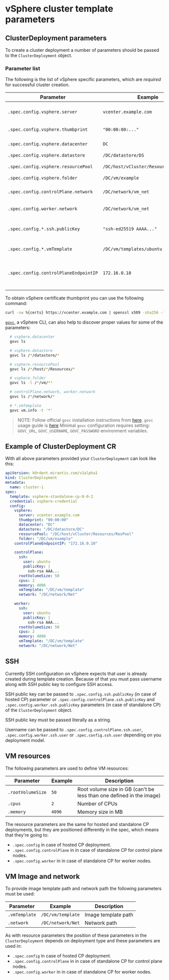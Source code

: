 # vSphere cluster template parameters

## ClusterDeployment parameters

To create a cluster deployment a number of parameters should be passed to the
`ClusterDeployment` object.

### Parameter list

The following is the list of vSphere specific parameters, which are _required_
for successful cluster creation.

| Parameter                             | Example                               | Description                                                     |
|---------------------------------------|---------------------------------------|-----------------------------------------------------------------|
| `.spec.config.vsphere.server`         | `vcenter.example.com`                 | Address of the vSphere instance                                 |
| `.spec.config.vsphere.thumbprint`     | `"00:00:00:..."`                      | Certificate thumbprint                                          |
| `.spec.config.vsphere.datacenter`     | `DC`                                  | Datacenter name                                                 |
| `.spec.config.vsphere.datastore`      | `/DC/datastore/DS`                    | Datastore path                                                  |
| `.spec.config.vsphere.resourcePool`   | `/DC/host/vCluster/Resources/ResPool` | Resource pool path                                              |
| `.spec.config.vsphere.folder`         | `/DC/vm/example`                      | Folder path                                                     |
| `.spec.config.controlPlane.network`   | `/DC/network/vm_net`                  | Network path for `controlPlane`                                 |
| `.spec.config.worker.network`         | `/DC/network/vm_net`                  | Network path for `worker`                                       |
| `.spec.config.*.ssh.publicKey`        | `"ssh-ed25519 AAAA..."`               | SSH public key in `authorized_keys` format                      |
| `.spec.config.*.vmTemplate`           | `/DC/vm/templates/ubuntu`             | VM template image path                                          |
| `.spec.config.controlPlaneEndpointIP` | `172.16.0.10`                         | `kube-vip` vIP which will be created for control plane endpoint |

To obtain vSphere certificate thumbprint you can use the following command:

```bash
curl -sw %{certs} https://vcenter.example.com | openssl x509 -sha256 -fingerprint -noout | awk -F '=' '{print $2}'
```

[`govc`](https://github.com/vmware/govmomi/blob/main/govc/README.md), a vSphere CLI, can also help to discover proper values for some of the parameters:

```bash
  # vsphere.datacenter
  govc ls

  # vsphere.datastore
  govc ls /*/datastore/*

  # vsphere.resourcePool
  govc ls /*/host/*/Resources/*

  # vsphere.folder
  govc ls -l /*/vm/**

  # controlPlane.network, worker.network
  govc ls /*/network/*

  # *.vmTemplate
  govc vm.info -t '*'
```

> NOTE:
> Follow official `govc` installation instructions from [here](https://github.com/vmware/govmomi/blob/main/govc/README.md#installation).
> `govc` usage guide is [here](https://github.com/vmware/govmomi/blob/main/govc/README.md#usage)
> Minimal `govc` configuration requires setting: `GOVC_URL`, `GOVC_USERNAME`, `GOVC_PASSWORD` environment variables.


## Example of ClusterDeployment CR

With all above parameters provided your `ClusterDeployment` can look like this:

```yaml
apiVersion: k0rdent.mirantis.com/v1alpha1
kind: ClusterDeployment
metadata:
  name: cluster-1
spec:
  template: vsphere-standalone-cp-0-0-2
  credential: vsphere-credential
  config:
    vsphere:
      server: vcenter.example.com
      thumbprint: "00:00:00"
      datacenter: "DC"
      datastore: "/DC/datastore/DC"
      resourcePool: "/DC/host/vCluster/Resources/ResPool"
      folder: "/DC/vm/example"
    controlPlaneEndpointIP: "172.16.0.10"

    controlPlane:
      ssh:
        user: ubuntu
        publicKey: |
          ssh-rsa AAA...
      rootVolumeSize: 50
      cpus: 2
      memory: 4096
      vmTemplate: "/DC/vm/template"
      network: "/DC/network/Net"

    worker:
      ssh:
        user: ubuntu
        publicKey: |
          ssh-rsa AAA...
      rootVolumeSize: 50
      cpus: 2
      memory: 4096
      vmTemplate: "/DC/vm/template"
      network: "/DC/network/Net"
```


## SSH

Currently SSH configuration on vSphere expects that user is already created
during template creation. Because of that you must pass username along with SSH
public key to configure SSH access.


SSH public key can be passed to `.spec.config.ssh.publicKey` (in case of
hosted CP) parameter or `.spec.config.controlPlane.ssh.publicKey` and
`.spec.config.worker.ssh.publicKey` parameters (in case of standalone CP) of the
`ClusterDeployment` object.

SSH public key must be passed literally as a string.

Username can be passed to `.spec.config.controlPlane.ssh.user`,
`.spec.config.worker.ssh.user` or `.spec.config.ssh.user` depending on you
deployment model.

## VM resources

The following parameters are used to define VM resources:

| Parameter         | Example | Description                                                          |
|-------------------|---------|----------------------------------------------------------------------|
| `.rootVolumeSize` | `50`    | Root volume size in GB (can't be less than one defined in the image) |
| `.cpus`           | `2`     | Number of CPUs                                                       |
| `.memory`         | `4096`  | Memory size in MB                                                    |

The resource parameters are the same for hosted and standalone CP deployments,
but they are positioned differently in the spec, which means that they're going to:

- `.spec.config` in case of hosted CP deployment.
- `.spec.config.controlPlane` in in case of standalone CP for control plane
  nodes.
- `.spec.config.worker` in in case of standalone CP for worker nodes.

## VM Image and network

To provide image template path and network path the following parameters must be
used:

| Parameter     | Example           | Description         |
|---------------|-------------------|---------------------|
| `.vmTemplate` | `/DC/vm/template` | Image template path |
| `.network`    | `/DC/network/Net` | Network path        |

As with resource parameters the position of these parameters in the
`ClusterDeployment` depends on deployment type and these parameters are used in:

- `.spec.config` in case of hosted CP deployment.
- `.spec.config.controlPlane` in in case of standalone CP for control plane
  nodes.
- `.spec.config.worker` in in case of standalone CP for worker nodes.

